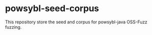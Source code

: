 # powsybl-seed-corpus

This repository store the seed and corpus for powsybl-java OSS-Fuzz fuzzing.
